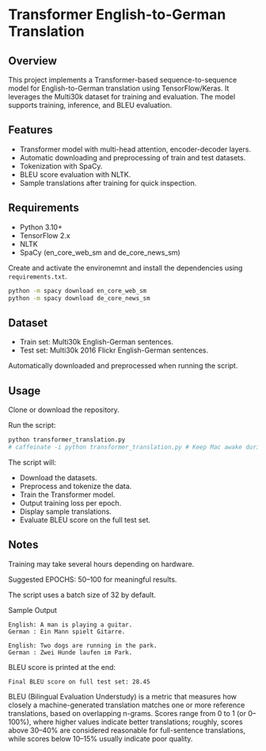 # Transformer English-to-German Translation

## Overview
This project implements a Transformer-based sequence-to-sequence model for English-to-German translation using TensorFlow/Keras. It leverages the Multi30k dataset for training and evaluation. The model supports training, inference, and BLEU evaluation.

## Features

- Transformer model with multi-head attention, encoder-decoder layers.
- Automatic downloading and preprocessing of train and test datasets.
- Tokenization with SpaCy.
- BLEU score evaluation with NLTK.
- Sample translations after training for quick inspection.

## Requirements

- Python 3.10+
- TensorFlow 2.x
- NLTK
- SpaCy (en_core_web_sm and de_core_news_sm)


Create and activate the environemnt and install the dependencies using `requirements.txt`.

```bash
python -m spacy download en_core_web_sm
python -m spacy download de_core_news_sm
```

## Dataset

- Train set: Multi30k English-German sentences.
- Test set: Multi30k 2016 Flickr English-German sentences.

Automatically downloaded and preprocessed when running the script.

## Usage

Clone or download the repository.

Run the script:

```bash
python transformer_translation.py
# caffeinate -i python transformer_translation.py # Keep Mac awake during training
```

The script will:

- Download the datasets.
- Preprocess and tokenize the data.
- Train the Transformer model.
- Output training loss per epoch.
- Display sample translations.
- Evaluate BLEU score on the full test set.

## Notes

Training may take several hours depending on hardware.

Suggested EPOCHS: 50–100 for meaningful results.

The script uses a batch size of 32 by default.

Sample Output
```text
English: A man is playing a guitar.
German : Ein Mann spielt Gitarre.

English: Two dogs are running in the park.
German : Zwei Hunde laufen im Park.
```

BLEU score is printed at the end:
```text
Final BLEU score on full test set: 28.45
```

BLEU (Bilingual Evaluation Understudy) is a metric that measures how closely a machine-generated translation matches one or more reference translations, based on overlapping n-grams. Scores range from 0 to 1 (or 0–100%), where higher values indicate better translations; roughly, scores above 30–40% are considered reasonable for full-sentence translations, while scores below 10–15% usually indicate poor quality.